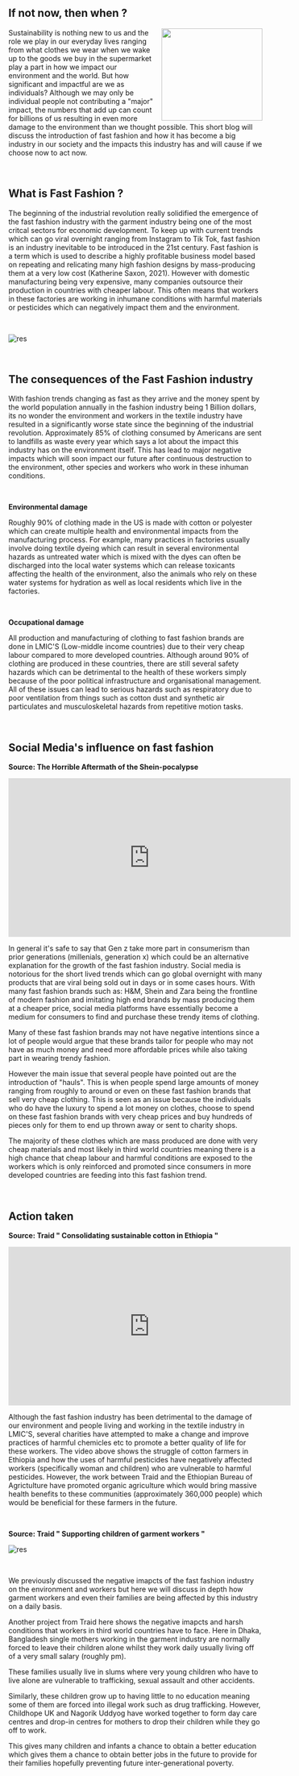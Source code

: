 ## If not now, then when ? 
<img align="right" width="200" height="183" src="https://www.publicservicedegrees.org/wp-content/uploads/2020/05/forestry-degree-banner.jpg">Sustainability is nothing new to us and the role we play in our everyday lives ranging from what clothes we wear when we wake up to the goods we buy in the supermarket play a part in how we impact our environment and the world. But how significant and impactful are we as individuals? Although we may only be individual people not contributing a "major" impact, the numbers that add up can count for billions of us resulting in even more damage to the environment than we thought possible. This short blog will discuss the introduction of fast fashion and how it has become a big industry in our society and the impacts this industry has and will cause if we choose now to act now.

<br>

## What is Fast Fashion ? 
The beginning of the industrial revolution really solidified the emergence of the fast fashion industry with the garment industry being one of the most critcal sectors for economic development. 
To keep up with current trends which can go viral overnight ranging from Instagram to Tik Tok, fast fashion is an industry inevitable to be introduced in the 21st century. Fast fashion is a term which is used to describe a highly profitable business model based on repeating and relicating many high fashion designs by mass-producing them at a very low cost (Katherine Saxon, 2021). 
However with domestic manufacturing being very expensive, many companies outsource their production in countries with cheaper labour. This often means that workers in these factories are working in inhumane conditions with harmful materials or pesticides which can negatively impact them and the environment.

<br>

![res](https://www.traid.org.uk/wp-content/uploads/2019/04/cottonhands.jpg)

<br>

## The consequences of the Fast Fashion industry
With fashion trends changing as fast as they arrive and the money spent by the world population annually in the fashion industry being 1 Billion dollars, its no wonder the environment and workers in the textile industry have resulted in a significantly worse state since the beginning of the industrial revolution. Approximately 85% of clothing consumed by Americans are sent to landfills as waste every year which says a lot about the impact this industry has on the environment itself. This has lead to major negative impacts which will soon impact our future after continuous destruction to the environment, other species and workers who work in these inhuman conditions.

<br>

**Environmental damage**

Roughly 90% of clothing made in the US is made with cotton or polyester which can create multiple health and environmental impacts from the manufacturing process. For example, many practices in factories usually involve doing textile dyeing which can result in several environmental hazards as untreated water which is mixed with the dyes can often be discharged into the local water systems which can release toxicants affecting the health of the environment, also the animals who rely on these water systems for hydration as well as local residents which live in the factories.

<br>

**Occupational damage**

All production and manufacturing of clothing to fast fashion brands are done in LMIC'S (Low-middle income countries) due to their very cheap labour compared to more developed countries. Although around 90% of clothing are produced in these countries, there are still several safety hazards which can be detrimental to the health of these workers simply because of the poor political infrastructure and organisational management. All of these issues can lead to serious hazards such as respiratory due to poor ventilation from things such as cotton dust and synthetic air particulates and musculoskeletal hazards from repetitive motion tasks. 

<br>

## Social Media's influence on fast fashion

**Source: The Horrible Aftermath of the Shein-pocalypse**
<iframe width="560" height="315" src="https://www.youtube.com/embed/lcXth8KQCqE" title="YouTube video player" frameborder="0" allow="accelerometer; autoplay; clipboard-write; encrypted-media; gyroscope; picture-in-picture" allowfullscreen></iframe>

<br>

In general it's safe to say that Gen z take more part in consumerism than prior generations (millenials, generation x) which could be an alternative explanation for the growth of the fast fashion industry. Social media is notorious for the short lived trends which can go global overnight with many products that are viral being sold out in days or in some cases hours. With many fast fashion brands such as: H&M, Shein and Zara being the frontline of modern fashion and imitating high end brands by mass producing them at a cheaper price, social media platforms have essentially become a medium for consumers to find and purchase these trendy items of clothing. 

Many of these fast fashion brands may not have negative intentions since a lot of people would argue that these brands tailor for people who may not have as much money and need more affordable prices while also taking part in wearing trendy fashion. 

However the main issue that several people have pointed out are the introduction of "hauls". This is when people spend large amounts of money ranging from roughly  to around  or even  on these fast fashion brands that sell very cheap clothing. This is seen as an issue because the individuals who do have the luxury to spend a lot money on clothes, choose to spend on these fast fashion brands with very cheap prices and buy hundreds of pieces only for them to end up thrown away or sent to charity shops.

The majority of these clothes which are mass produced are done with very cheap materials and most likely in third world countries meaning there is a high chance that cheap labour and harmful conditions are exposed to the workers which is only reinforced and promoted since consumers in more developed countries are feeding into this fast fashion trend. 

<br>

## Action taken

**Source: Traid " Consolidating sustainable cotton in Ethiopia "**
<iframe width="560" height="315" src="https://www.youtube.com/embed/GQG1keSsVEk" title="YouTube video player" frameborder="0" allow="accelerometer; autoplay; clipboard-write; encrypted-media; gyroscope; picture-in-picture" allowfullscreen></iframe>

<br>

Although the fast fashion industry has been detrimental to the damage of our environment and people living and working in the textile industry in LMIC'S, several charities have attempted to make a change and improve practices of harmful chemicles etc to promote a better quality of life for these workers. 
The video above shows the struggle of cotton farmers in Ethiopia and how the uses of harmful pesticides have negatively affected workers (specifically woman and children) who are vulnerable to harmful pesticides. 
However, the work between Traid and the Ethiopian Bureau of Agrictulture have promoted organic agriculture which would bring massive health benefits to these communities (approximately 360,000 people) which would be beneficial for these farmers in the future.

<br>

**Source: Traid " Supporting children of garment workers "**

![res](https://www.traid.org.uk/wp-content/uploads/2015/08/ayesha_web.jpg)

<br> 

We previously discussed the negative imapcts of the fast fashion industry on the environment and workers but here we will discuss in depth how garment workers and even their families are being affected by this industry on a daily basis. 

Another project from Traid here shows the negative imapcts and harsh conditions that workers in third world countries have to face. 
Here in Dhaka, Bangladesh single mothers working in the garment industry are normally forced to leave their children alone whilst they work daily usually living off of a very small salary (roughly  pm). 

These families usually live in slums where very young children who have to live alone are vulnerable to trafficking, sexual assault and other accidents.

Similarly, these children grow up to having little to no education meaning some of them are forced into illegal work such as drug trafficking.
However, Childhope UK and Nagorik Uddyog have worked together to form day care centres and drop-in centres for mothers to drop their children while they go off to work. 

This gives many children and infants a chance to obtain a better education which gives them a chance to obtain better jobs in the future to provide for their families hopefully preventing future inter-generational poverty.

